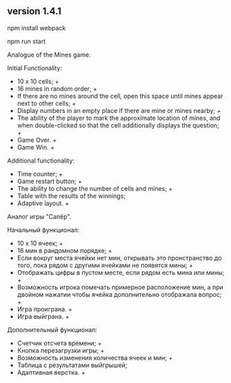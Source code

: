 
## version 1.4.1

npm install webpack

npm run start

Аnalogue of the Mines game.

Initial Functionality:

- 10 x 10 cells; +
- 16 mines in random order; +
- If there are no mines around the cell, open this space until mines appear next to other cells; +
- Display numbers in an empty place if there are mine or mines nearby; +
- The ability of the player to mark the approximate location of mines, and when double-clicked so that the cell additionally displays the question; +
- Game Over. +
- Game Win. +

Additional functionality:

- Time counter; +
- Game restart button; +
- The ability to change the number of cells and mines; +
- Table with the results of the winnings;
- Adaptive layout. +

Аналог игры "Сапёр".

Начальный функционал:

- 10 х 10 ячеек; +
- 16 мин в рандомном порядке; +
- Если вокруг места ячейки нет мин, открывать это пронстранство до того, 
пока рядом с другими ячейками не появятся мины; +
- Отображать цифры в пустом месте, если рядом есть мина или мины; +
- Возможность игрока помечать примерное расположение мин, 
а при двойном нажатии чтобы ячейка дополнительно отображала вопрос; +
- Игра проиграна. + 
- Игра выйграна. +

Дополнительный функционал:

- Счетчик отсчета времени; +
- Кнопка перезагрузки игры; +
- Возможность изменения количества ячеек и мин; +
- Таблица с результатами выйгрышей;
- Адаптивная верстка. + 